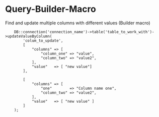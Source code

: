 # Query-Builder-Macro
Find and update multiple columns with different values (Builder macro) 


        DB::connection('connection_name')->table('table_to_work_with')->updateValueByColumn(
            'colum_to_update',
            [
                "columns" => [
                    "column_one" => "value",
                    "column_two" => "value2",
                ],
                "value"   => [ "new value"]
            ],

            [
                "columns" => [
                    "one"        => "Column name one",
                    "column_two" => "value2",
                ],
                "value"   => [ "new value" ]
            ]
        );
